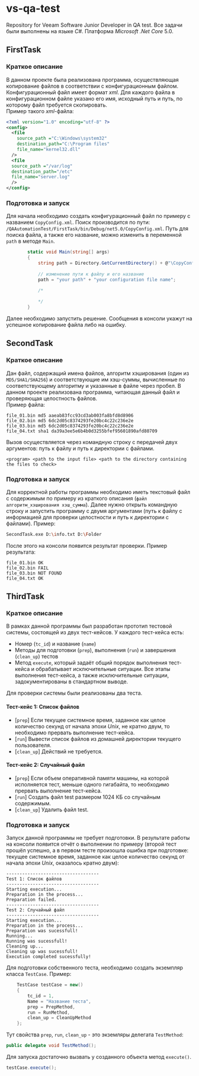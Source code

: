 # vs-qa-test
Repository for Veeam Software Junior Developer in QA test.
Все задачи были выполнены на языке *C#*. Платформа *Microsoft .Net Core* 5.0.
## FirstTask
### Краткое описание
В данном проекте была реализована программа, осуществляющая копирование файлов в соответствии с конфигурационным файлом. Конфигурационный файл имеет формат *xml*. Для каждого файла в конфигурационном файле указано его имя, исходный путь и путь, по которому файл требуется скопировать.  
Пример такого *xml*-файла:  
```xml
<?xml version="1.0" encoding="utf-8" ?>
<config>
  <file
    source_path ="C:\Windows\system32"
    destination_path="C:\Program files"
    file_name="kernel32.dll"
  />
  <file
  source_path ="/var/log"
  destination_path="/etc"
  file_name="server.log"
  />
</config>
```  
### Подготовка и запуск 
Для начала необходимо создать конфигурационный файл по примеру с названием <code>CopyConfig.xml</code>. Поиск производится по пути: <code>/QAAutomationTest/FirstTask/bin/Debug/net5.0/CopyConfig.xml</code>. Путь для поиска файла, а также его название, можно изменить в переменной <code>path</code> в методе <code>Main</code>.
```cs
        static void Main(string[] args)
        {
            string path = Directory.GetCurrentDirectory() + @"\CopyConfig.xml";
            
            // изменение пути к файлу и его название
            path = "your path" + "your configuration file name"; 
            
            /*
            
            */            
        }
```
Далее необходимо запустить решение. Сообщения в консоли укажут на успешное копирование файла либо на ошибку.  
## SecondTask
### Краткое описание
Дан файл, содержащий имена файлов, алгоритм хэширования (один из <code>MD5/SHA1/SHA256</code>) и соответствующие им хэш-суммы, вычисленные по соответствующему алгоритму и указанные в файле через пробел. В данном проекте реализована программа, читающая данный файл и проверяющая целостность файлов.  
Пример файла:
```
file_01.bin md5 aaeab83fcc93cd3ab003fa8bfd8d8906
file_02.bin md5 6dc2d05c8374293fe20bc4c22c236e2e
file_03.bin md5 6dc2d05c8374293fe20bc4c22c236e2e
file_04.txt sha1 da39a3ee5e6b4b0d3255bfef95601890afd80709
```
Вызов  осуществляется через командную строку с передачей двух аргументов: путь к файлу и путь к директории с файлами.
```
<program> <path to the input file> <path to the directory containing the files to check>
```
### Подготовка и запуск
Для корректной работы программы необходимо иметь текстовый файл с содержимым по примеру из краткого описания (<code>файл алгоритм_хэширования хэш_сумма</code>). Далее нужно открыть командную строку и запустить программу с двумя аргументами (путь к файлу с информацией для проверки целостности и путь к директории с файлами). Пример:
```bash
SecondTask.exe D:\info.txt D:\Folder
```
После этого на консоли появится результат проверки. Пример результата:
```
file_01.bin OK
file_02.bin FAIL
file_03.bin NOT FOUND
file_04.txt OK
```
## ThirdTask
### Краткое описание
В рамках данной программы был разработан прототип тестовой системы, состоящей из двух тест-кейсов.
У каждого тест-кейса есть:
- Номер (<code>tc_id</code>) и название (<code>name</code>)
- Методы для подготовки (<code>prep</code>), выполнения (<code>run</code>) и завершения (<code>clean_up</code>) тестов
- Метод <code>execute</code>, который задаёт общий порядок выполнения тест-кейса и обрабатывает исключительные ситуации. 
Все этапы выполнения тест-кейса, а также исключительные ситуации, задокументированы в стандартном выводе.

Для проверки системы были реализованы два теста.  
#### Тест-кейс 1: Список файлов
- [<code>prep</code>] Если текущее системное время, заданное как целое количество секунд от начала эпохи *Unix*, не кратно двум, то необходимо прервать выполнение тест-кейса.
- [<code>run</code>] Вывести список файлов из домашней директории текущего пользователя.
- [<code>clean_up</code>] Действий не требуется.
#### Тест-кейс 2: Случайный файл  
- [<code>prep</code>] Если объем оперативной памяти машины, на которой исполняется тест, меньше одного гигабайта, то необходимо прервать выполнение тест-кейса.
- [<code>run</code>] Создать файл test размером 1024 КБ со случайным содержимым.
- [<code>clean_up</code>] Удалить файл test.

### Подготовка и запуск
Запуск данной программы не требует подготовки. В результате работы на консоли появится отчёт о выполнении по примеру (второй тест прошёл успешно, а в первом тесте произошла ошибка при подготовке: текущее системное время, заданное как целое количество секунд от начала эпохи *Unix*, оказалось кратно двум):
```
-----------------------------------
Test 1: Список файлов
-----------------------------------
Starting execution...
Preparation in the process...
Preparation failed.
-----------------------------------
Test 2: Случайный файл
-----------------------------------
Starting execution...
Preparation in the process...
Preparation was sucessfull!
Running...
Running was sucessfull!
Cleaning up...
Cleaning up was sucessfull!
Execution completed sucessfully!
```
Для подготовки собственного теста, необходимо создать экземпляр класса <code>TestCase</code>. Пример:
```cs
    TestCase testCase = new()
    {
        tc_id = 1,
        Name = "Название теста",
        prep = PrepMethod,
        run = RunMethod,
        clean_up = CleanUpMethod
    };
```
Тут свойства <code>prep</code>, <code>run</code>, <code>clean_up</code> - это экземляры делегата <code>TestMethod</code>:
```cs
public delegate void TestMethod();
```
Для запуска достаточно вызвать у созданного объекта метод <code>execute()</code>.
```cs
testCase.execute();
```

